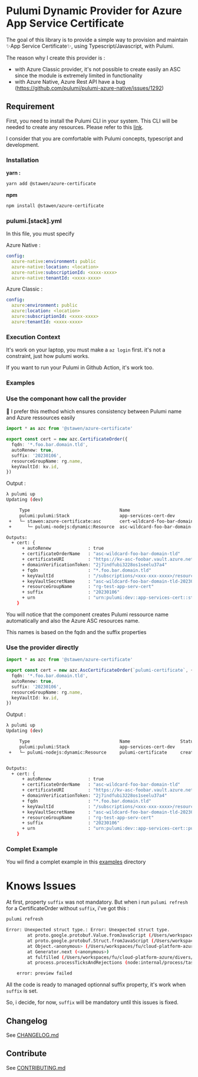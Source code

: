 # Pulumi Dynamic Provider for Azure App Service Certificate

The goal of this library is to provide a simple way to provision and maintain ✨App Service Certificate✨, using Typescript/Javascript, with Pulumi.

The reason why I create this provider is :

- with Azure Classic provider, it's not possible to create easily an ASC since the module is extremely limited in functionality
- with Azure Native, Azure Rest API have a bug (https://github.com/pulumi/pulumi-azure-native/issues/1292)

## Requirement

First, you need to install the Pulumi CLI in your system. This CLI will be needed to create any resources. Please refer to this [link](https://www.pulumi.com/docs/reference/cli/).

I consider that you are comfortable with Pulumi concepts, typescript and development.

### Installation

**yarn :**

```bash
yarn add @stawen/azure-certificate
```

**npm**

```bash
npm install @stawen/azure-certificate
```

### pulumi.[stack].yml

In this file, you must specify

Azure Native :

```yaml
config:
  azure-native:environment: public
  azure-native:location: <location>
  azure-native:subscriptionId: <xxxx-xxxx>
  azure-native:tenantId: <xxxx-xxxx>
```

Azure Classic :

```yaml
config:
  azure:environment: public
  azure:location: <location>
  azure:subscriptionId: <xxxx-xxxx>
  azure:tenantId: <xxxx-xxxx>
```

### Execution Context

It's work on your laptop, you must make a `az login` first. it's not a constraint, just how pulumi works.

If you want to run your Pulumi in Github Action, it's work too.

### Examples

### Use the componant how call the provider

🚀 I prefer this method which ensures consistency between Pulumi name and Azure ressources easily

```typescript
import * as azc from '@stawen/azure-certificate'

export const cert = new azc.CertificateOrder({
  fqdn: '*.foo.bar.domain.tld',
  autoRenew: true,
  suffix: '20230106',
  resourceGroupName: rg.name,
  keyVaultId: kv.id,
})
```

Output :

```bash
λ pulumi up
Updating (dev)

     Type                                  Name                                       Status            Info
     pulumi:pulumi:Stack                   app-services-cert-dev
 +   └─ stawen:azure-certificate:asc       cert-wildcard-foo-bar-domain-tld-20230106  created (1s)
 +      └─ pulumi-nodejs:dynamic:Resource  asc-wildcard-foo-bar-domain-tld-20230106   created (20s)

Outputs:
  + cert: {
      + autoRenew              : true
      + certificateOrderName   : "asc-wildcard-foo-bar-domain-tld"
      + certificateURI         : "https://kv-asc-foobar.vault.azure.net/secrets/asc-wildcard-foo-bar-domain-tld-20230106"
      + domainVerificationToken: "2j7indfubi3228os1seelu37a4"
      + fqdn                   : "*.foo.bar.domain.tld"
      + keyVaultId             : "/subscriptions/<xxx-xxx-xxxx>/resourceGroups/rg-test-app-serv-cert/providers/Microsoft.KeyVault/vaults/kv-asc-foobar"
      + keyVaultSecretName     : "asc-wildcard-foo-bar-domain-tld-20230106"
      + resourceGroupName      : "rg-test-app-serv-cert"
      + suffix                 : "20230106"
      + urn                    : "urn:pulumi:dev::app-services-cert::stawen:azure-certificate:asc::cert-wildcard-foo-bar-domain-tld-20230106"
    }
```

You will notice that the component creates Pulumi ressource name automatically and also the Azure ASC resources name.

This names is based on the fqdn and the suffix properties

### Use the provider directly

```typescript
import * as azc from '@stawen/azure-certificate'

export const cert = new azc.AscCertificateOrder(`pulumi-certificate`, {
  fqdn: '*.foo.bar.domain.tld',
  autoRenew: true,
  suffix: '20230106',
  resourceGroupName: rg.name,
  keyVaultId: kv.id,
})
```

Output :

```bash
λ pulumi up
Updating (dev)

     Type                                  Name                   Status            Info
     pulumi:pulumi:Stack                   app-services-cert-dev
 +   └─ pulumi-nodejs:dynamic:Resource     pulumi-certificate     created (20s)


Outputs:
  + cert: {
      + autoRenew              : true
      + certificateOrderName   : "asc-wildcard-foo-bar-domain-tld"
      + certificateURI         : "https://kv-asc-foobar.vault.azure.net/secrets/asc-wildcard-foo-bar-domain-tld-20230106"
      + domainVerificationToken: "2j7indfubi3228os1seelu37a4"
      + fqdn                   : "*.foo.bar.domain.tld"
      + keyVaultId             : "/subscriptions/<xxx-xxx-xxxx>/resourceGroups/rg-test-app-serv-cert/providers/Microsoft.KeyVault/vaults/kv-asc-foobar"
      + keyVaultSecretName     : "asc-wildcard-foo-bar-domain-tld-20230106"
      + resourceGroupName      : "rg-test-app-serv-cert"
      + suffix                 : "20230106"
      + urn                    : "urn:pulumi:dev::app-services-cert::pulumi-nodejs:dynamic:Resource::pulumi-certificate"
    }
```

### Complet Example

You wil find a complet example in this [examples](./examples/) directory

# Knows Issues

At first, property `suffix` was not mandatory. But when i run `pulumi refresh` for a CertificateOrder without `suffix`, i've got this :

```bash
pulumi refresh

Error: Unexpected struct type.: Error: Unexpected struct type.
        at proto.google.protobuf.Value.fromJavaScript (/Users/workspaces/fu/cloud-platform-azure/divers/app-services-certificates/node_modules/google-protobuf/google/protobuf/struct_pb.js:885:13)
        at proto.google.protobuf.Struct.fromJavaScript (/Users/workspaces/fu/cloud-platform-azure/divers/app-services-certificates/node_modules/google-protobuf/google/protobuf/struct_pb.js:951:51)
        at Object.<anonymous> (/Users/workspaces/fu/cloud-platform-azure/divers/app-services-certificates/node_modules/@pulumi/pulumi/cmd/dynamic-provider/index.js:238:55)
        at Generator.next (<anonymous>)
        at fulfilled (/Users/workspaces/fu/cloud-platform-azure/divers/app-services-certificates/node_modules/@pulumi/pulumi/cmd/dynamic-provider/index.js:18:58)
        at process.processTicksAndRejections (node:internal/process/task_queues:95:5)

    error: preview failed
```

All the code is ready to managed optionnal suffix property, it's work when `suffix` is set.

So, i decide, for now, `suffix` will be mandatory until this issues is fixed.

## Changelog

See [CHANGELOG.md](./CHANGELOG.md)

## Contribute

See [CONTRIBUTING.md](./CONTRIBUTING.md)
